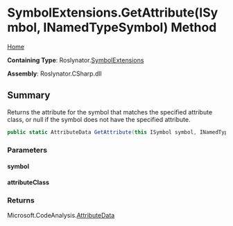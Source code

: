 <a name="_top"></a>

# SymbolExtensions\.GetAttribute\(ISymbol, INamedTypeSymbol\) Method

[Home](../../../README.md#_top)

**Containing Type**: Roslynator\.[SymbolExtensions](../README.md#_top)

**Assembly**: Roslynator\.CSharp\.dll

## Summary

Returns the attribute for the symbol that matches the specified attribute class, or null if the symbol does not have the specified attribute\.

```csharp
public static AttributeData GetAttribute(this ISymbol symbol, INamedTypeSymbol attributeClass)
```

### Parameters

#### symbol

#### attributeClass

### Returns

Microsoft\.CodeAnalysis\.[AttributeData](https://docs.microsoft.com/en-us/dotnet/api/microsoft.codeanalysis.attributedata)

